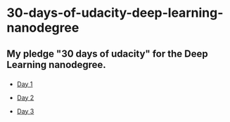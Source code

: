 # 30-days-of-udacity-deep-learning-nanodegree

## My pledge "30 days of udacity" for the Deep Learning nanodegree.

###

- [Day 1](Day1/Day1.md)		

- [Day 2](Day2/Day2.md)		

- [Day 3](Day3/Day3.md)				